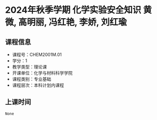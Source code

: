 # 2024年秋季学期 化学实验安全知识 黄微, 高明丽, 冯红艳, 李娇, 刘红瑜






## 课程信息

- 课程号：CHEM2001M.01
- 学分：1
- 教学类型：理论课
- 开课单位：化学与材料科学学院
- 课程类别：专业基础
- 课程层次：本科计划内课程

## 上课时间

```
None
```

